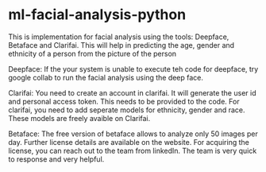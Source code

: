 # ml-facial-analysis-python
This is implementation for facial analysis using the tools: Deepface, Betaface and Clarifai. This will help in predicting the age, gender and ethnicity of a person from the picture of the person

Deepface:
If the your system is unable to execute teh code for deepface, try google collab to run the facial analysis using the deep face. 

Clarifai:
You need to create an account in clarifai. It will generate the user id and personal access token. This needs to be provided to the code. For clarifai, you need to add seperate models for ethnicity, gender and race. These models are freely avaible on Clarifai.

Betaface:
The free version of betaface allows to analyze only 50 images per day. Further license details are available on the website. For acquiring the license, you can reach out to the team from linkedIn. The team is very quick to response and very helpful.
